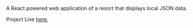 A React powered web application of a resort that displays local JSON data.

Project Live 	[here.](https://lorem-resorts.netlify.app/) 
